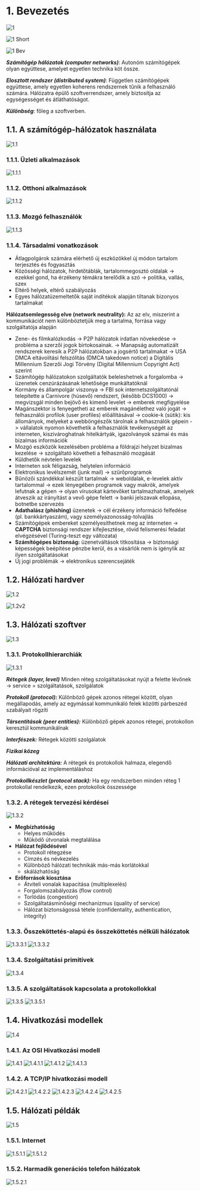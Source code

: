 # 1. Bevezetés

![1](images/1.jpg)

![1 Short](images/1.png)

![1 Bev](images/1.Bev.jpg)

***Számítógép hálózatok (computer networks)***:
Autonóm számítógépek olyan együttese, amelyet egyetlen technika köt össze.

***Elosztott rendszer (distributed system)***:
Független számítógépek együttese, amely egyetlen koherens rendszernek tűnik a felhasználó számára. Hálózatra épülő szoftverrendszer, amely biztosítja az egységességet és átláthatóságot.

***Különbség***:
főleg a szoftverben.

## 1.1. A számítógép-hálózatok használata

![1.1](images/1.1.png)

### 1.1.1. Üzleti alkalmazások

![1.1.1](images/1.1.1.jpg)

### 1.1.2. Otthoni alkalmazások

![1.1.2](images/1.1.2.jpg)

### 1.1.3. Mozgó felhasználók

![1.1.3](images/1.1.3.jpg)

### 1.1.4. Társadalmi vonatkozások

* Átlagpolgárok számára elérhető új eszközökkel új módon tartalom terjesztés és fogyasztás
* Közösségi hálózatok, hirdetőtáblák, tartalommegosztó oldalak -> ezekkel gond, ha érzékeny témákra terelődik a szó -> politika, vallás, szex
* Eltérő helyek, eltérő szabályozás
* Egyes hálózatüzemeltetők saját indítékok alapján tiltanak bizonyos tartalmakat

**Hálózatsemlegesség elve (network neutrality):**
Az az elv, miszerint a kommunikációt nem különböztetjük meg a tartalma, forrása vagy szolgáltatója alapján

* Zene- és filmkalózkodás -> P2P hálózatok irdatlan növekedése -> probléma a szerzői jogok birtokosainak. -> Manapság automatizált rendszerek keresik a P2P hálózatokban a jogsértő tartalmakat -> USA DMCA eltávolítási felszólítás (DMCA takedown notice) a Digitális Millennium Szerzői Jogi Törvény (Digital Millennium Copyright Act) szerint
* Számítógép hálózatokon szolgáltatók beleleshetnek a forgalomba -> üzenetek cenzúrázásának lehetősége munkáltatóknál
* Kormány és állampolgár viszonya -> FBI sok internetszolgáltatónál telepítette a Carnivore (húsevő) rendszert, (később DCS1000) -> megvizsgál minden bejövő és kimenő levelet -> emberek megfigyelése
* Magánszektor is fenyegetheti az emberek magánélethez való jogát -> felhasználói profilok (user profiles) előállításával -> cookie-k (sütik): kis állományok, melyeket a webböngészők tárolnak a felhasználók gépein -> vállalatok nyomon követhetik a felhasználók tevékenységét az interneten, kiszivároghatnak hitelkártyák, igazolványok számai és más bizalmas információk
* Mozgó eszközök kezelésében probléma a földrajzi helyzet bizalmas kezelése -> szolgáltató követheti a felhasználó mozgását
* Küldhetők névtelen levelek
* Interneten sok féligazság, helytelen információ
* Elektronikus levélszemét (junk mail) -> szűrőprogramok
* Bűnözői szándékkal készült tartalmak -> weboldalak, e-levelek aktív tartalommal -> ezek lényegében programok vagy makrók, amelyek lefutnak a gépen -> olyan vírusokat kártevőket tartalmazhatnak, amelyek átveszik az irányítást a vevő gépe felett -> banki jelszavak ellopása, botnetbe szervezés
* **Adathalász (phishing)** üzenetek -> cél érzékeny információ felfedése (pl. bankkártyaszám), vagy személyazonosság-tolvajlás
* Számítógépek embereket személyesíthetnek meg az interneten -> **CAPTCHA** biztonsági rendszer kifejlesztése, rövid felismerési feladat elvégzésével (Turing-teszt egy változata)
* **Számítógépes biztonság:** üzenetváltások titkosítása -> biztonsági képességek beépítése pénzbe kerül, és a vásárlók nem is igénylik az ilyen szolgáltatásokat
* Új jogi problémák -> elektronikus szerencsejáték

## 1.2. Hálózati hardver

![1.2](images/1.2.png)

![1.2v2](images/1.2.jpg)

## 1.3. Hálózati szoftver

![1.3](images/1.3.png)

### 1.3.1. Protokollhierarchiák

![1.3.1](images/1.3.1.jpg)

***Rétegek (layer, level)***
Minden réteg szolgáltatásokat nyújt a felette lévőnek -> service = szolgáltatások, szolgálatok

***Protokoll (protocol):***
Különböző gépek azonos rétegei között, olyan megállapodás, amely az egymással kommunikáló felek közötti párbeszéd szabályait rögzíti

***Társentitások (peer entities):***
Különböző gépek azonos rétegei, protokollon keresztül kommunikálnak

***Interfészek:***
Rétegek közötti szolgálatok

***Fizikai közeg***

***Hálózati architektúra:***
A rétegek és protokollok halmaza, elegendő információval az implementáláshoz

***Protokollkészlet (protocol stack):***
Ha egy rendszerben minden réteg 1 protokollal rendelkezik, ezen protokollok összessége

### 1.3.2. A rétegek tervezési kérdései

![1.3.2](images/1.3.2.jpg)

* **Megbízhatóság**
  * Helyes működés
  * Működő útvonalak megtalálása
* **Hálózat fejlődésével**
  * Protokoll rétegzése
  * Címzés és névkezelés
  * Különböző hálózati technikák más-más korlátokkal
  * skálázhatóság
* **Erőforrások kiosztása**
  * Átviteli vonalak kapacitása (multiplexelés)
  * Forgalomszabályozás (flow control)
  * Torlódás (congestion)
  * Szolgáltatásminőségi mechanizmus (quality of service)
  * Hálózat biztonságossá tétele (confidentality, authentication, integrity)

### 1.3.3. Összeköttetés-alapú és összeköttetés nélküli hálózatok

![1.3.3.1](images/1.3.3.1.jpg)
![1.3.3.2](images/1.3.3.2.jpg)

### 1.3.4. Szolgáltatási primitívek

![1.3.4](images/1.3.4.jpg)

### 1.3.5. A szolgáltatások kapcsolata a protokollokkal

![1.3.5](images/1.3.5.jpg)
![1.3.5.1](images/1.3.5.1.jpg)

## 1.4. Hivatkozási modellek

![1.4](images/1.4.jpg)

### 1.4.1. Az OSI Hivatkozási modell

![1.4.1](images/1.4.1.jpg)
![1.4.1.1](images/1.4.1.1.jpg)
![1.4.1.2](images/1.4.1.2.jpg)
![1.4.1.3](images/1.4.1.3.jpg)

### 1.4.2. A TCP/IP hivatkozási modell

![1.4.2.1](images/1.4.2.1.jpg)
![1.4.2.2](images/1.4.2.2.jpg)
![1.4.2.3](images/1.4.2.3.jpg)
![1.4.2.4](images/1.4.2.4.jpg)
![1.4.2.5](images/1.4.2.5.png)

## 1.5. Hálózati példák

![1.5](images/1.5.png)

### 1.5.1. Internet

![1.5.1.1](images/1.5.1.1.jpg)
![1.5.1.2](images/1.5.1.2.jpg)

### 1.5.2. Harmadik generációs telefon hálózatok

![1.5.2.1](images/1.5.2.1.jpg)
